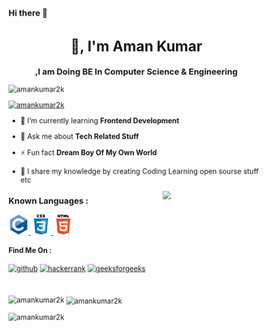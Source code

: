 ### Hi there 👋
<h1 align="center"> 👋, I'm Aman Kumar</h1>
<h3 align="center">,I am Doing BE In Computer Science & Engineering  </h3>

<p align="left"> <img src="https://komarev.com/ghpvc/?username=amankumar2k&label=Profile%20views&color=0e75b6&style=flat" alt="amankumar2k" /> </p>

<p align="left"> <a href="https://github.com/ryo-ma/github-profile-trophy"><img src="https://github-profile-trophy.vercel.app/?username=amankumar2k" alt="amankumar2k" /></a> </p>

- 🌱 I’m currently learning **Frontend Development**

- 💬 Ask me about **Tech Related Stuff**

- ⚡ Fun fact **Dream Boy Of My Own World**

-  💬 I share my knowledge by creating Coding Learning open sourse stuff etc
 
<img align='right' src="https://media.giphy.com/media/VTtANKl0beDFQRLDTh/giphy.gif" width="200">

<h3 align="left">Known Languages :</h3>
<p align="left"> <a href="https://www.cprogramming.com/" target="_blank"> <img src="https://raw.githubusercontent.com/devicons/devicon/master/icons/c/c-original.svg" alt="c" width="40" height="40"/> </a> <a href="https://www.w3schools.com/css/" target="_blank"> <img src="https://raw.githubusercontent.com/devicons/devicon/master/icons/css3/css3-original-wordmark.svg" alt="css3" width="40" height="40"/> </a> <a href="https://www.w3.org/html/" target="_blank"> <img src="https://raw.githubusercontent.com/devicons/devicon/master/icons/html5/html5-original-wordmark.svg" alt="html5" width="40" height="40"/> </a> </p>


<h4 align="left">Find Me On :</h4>



[<img src='https://cdn.jsdelivr.net/npm/simple-icons@3.0.1/icons/github.svg' alt='github' height='40'>](https://github.com/amankumar2k)  [<img src='https://cdn.jsdelivr.net/npm/simple-icons@3.0.1/icons/hackerrank.svg' alt='hackerrank' height='40'>](https://www.hackerrank.com/amankumard2001)  [<img src='https://cdn.jsdelivr.net/npm/simple-icons@3.0.1/icons/geeksforgeeks.svg' alt='geeksforgeeks' height='40'>](https://auth.geeksforgeeks.org/user/amankumard2001/practice/)  

</a> 



<p><img align="left" src="https://github-readme-stats.vercel.app/api/top-langs?username=amankumar2k&show_icons=true&locale=en&layout=compact" alt="amankumar2k" /></p>

<p>&nbsp;<img align="center" src="https://github-readme-stats.vercel.app/api?username=amankumar2k&show_icons=true&locale=en" alt="amankumar2k" /></p>

<p><img align="center" src="https://github-readme-streak-stats.herokuapp.com/?user=amankumar2k&" alt="amankumar2k" /></p>



